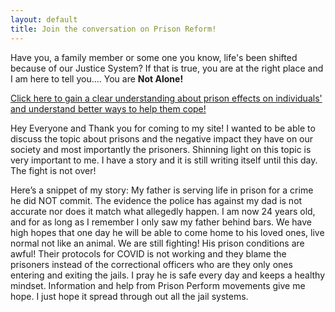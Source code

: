 ```yaml
---
layout: default
title: Join the conversation on Prison Reform!
---
```


Have you, a family member or some one you know, life's been shifted because of our Justice System? If that is true, you are at the right place and I am here to tell you.... You are **Not Alone!** 

[Click here to gain a clear understanding about prison effects on individuals' and understand better ways to help them cope!](https://www.youtube.com/watch?v=S_KavklIyYA)

Hey Everyone and Thank you for coming to my site! I wanted to be able to discuss the topic about prisons and the negative impact they have on our society and most importantly the prisoners. Shinning light on this topic is very important to me. I have a story and it is still writing itself until this day. The fight is not over! 
<p>Here’s a snippet of my story: My father is serving life in prison for a crime he did NOT commit. The evidence the police has against my dad is not accurate nor does it match what allegedly happen. I am now 24 years old, and for as long as I remember I only saw my father behind bars. We have high hopes that one day he will be able to come home to his loved ones, live normal not like an animal. We are still fighting! His prison conditions are awful! Their protocols for COVID is not working and they blame the prisoners instead of the correctional officers who are they only ones entering and exiting the jails. I pray he is safe every day and keeps a healthy mindset. Information and help from Prison Perform movements give me hope. I just hope it spread through out all the jail systems.
 
